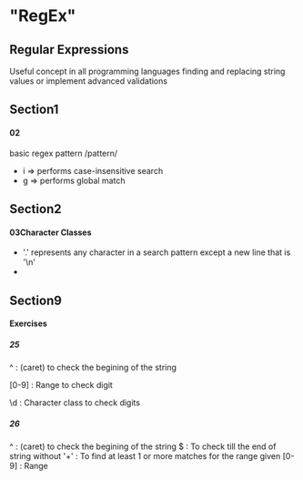 # "RegEx"

## Regular Expressions

Useful concept in all programming languages finding and replacing string values or implement advanced validations

## Section1

#### 02

basic regex pattern
/pattern/

- i => performs case-insensitive search
- g => performs global match

## Section2

#### 03Character Classes

- '.' represents any character in a search pattern except a new line that is '\n'
-

## Section9

#### Exercises

##### 25

^ : (caret) to check the begining of the string

[0-9] : Range to check digit

\d : Character class to check digits

##### 26

^ : (caret) to check the begining of the string
$ : To check till the end of string without
'+' : To find at least 1 or more matches for the range given
[0-9] : Range
